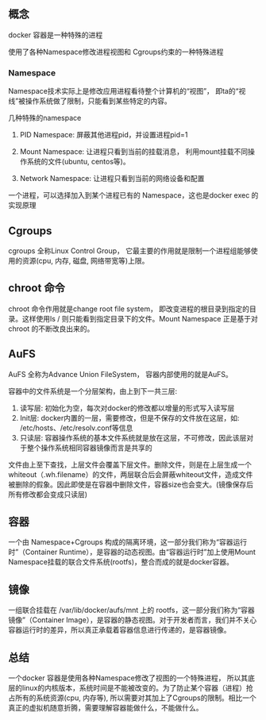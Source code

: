 ## 概念

docker 容器是一种特殊的进程

使用了各种Namespace修改进程视图和 Cgroups约束的一种特殊进程



### Namespace

Namespace技术实际上是修改应用进程看待整个计算机的“视图”， 即ta的“视线”被操作系统做了限制，只能看到某些特定的内容。

几种特殊的namespace

1. PID Namespace: 屏蔽其他进程pid，并设置进程pid=1

2. Mount Namespace: 让进程只看到当前的挂载消息， 利用mount挂载不同操作系统的文件(ubuntu, centos等)。

3. Network Namespace: 让进程只看到当前的网络设备和配置

一个进程，可以选择加入到某个进程已有的 Namespace，这也是docker exec 的实现原理

## Cgroups

cgroups 全称Linux Control Group， 它最主要的作用就是限制一个进程组能够使用的资源(cpu, 内存, 磁盘, 网络带宽等)上限。



## chroot 命令

chroot 命令作用就是change root file system， 即改变进程的根目录到指定的目录。这样使用ls / 则只能看到指定目录下的文件。Mount Namespace 正是基于对 chroot 的不断改良出来的。



## AuFS

AuFS 全称为Advance Union FileSystem， 容器内部使用的就是AuFS。

容器中的文件系统是一个分层架构，由上到下一共三层: 

1. 读写层: 初始化为空，每次对docker的修改都以增量的形式写入读写层
2. Init层: docker内置的一层，需要修改，但是不保存的文件放在这层，如: /etc/hosts、/etc/resolv.conf等信息
3. 只读层: 容器操作系统的基本文件系统就是放在这层，不可修改，因此该层对于整个操作系统相同容器镜像而言是共享的



文件由上至下查找，上层文件会覆盖下层文件。删除文件，则是在上层生成一个whiteout（.wh.filename）的文件，两层联合后会屏蔽whiteout文件，造成文件被删除的假象。因此即使是在容器中删除文件，容器size也会变大。(镜像保存后所有修改都会变成只读层)



## 容器

一个由 Namespace+Cgroups 构成的隔离环境，这一部分我们称为“容器运行时”（Container Runtime），是容器的动态视图。由“容器运行时”加上使用Mount Namespace挂载的联合文件系统(rootfs)，整合而成的就是docker容器。



## 镜像

一组联合挂载在 /var/lib/docker/aufs/mnt 上的 rootfs，这一部分我们称为“容器镜像”（Container Image），是容器的静态视图。对于开发者而言，我们并不关心容器运行时的差异，所以真正承载着容器信息进行传递的，是容器镜像。



## 总结

一个docker 容器是使用各种Namespace修改了视图的一个特殊进程， 所以其底层的linux的内核版本，系统时间是不能被改变的。为了防止某个容器（进程）抢占所有的系统资源(cpu, 内存等), 所以需要对其加上了Cgroups的限制。相比一个真正的虚拟机随意折腾，需要理解容器能做什么，不能做什么。   

